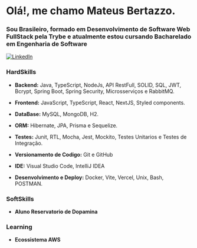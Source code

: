 # Olá!, me chamo Mateus Bertazzo.
### Sou Brasileiro, formado em Desenvolvimento de Software Web FullStack pela Trybe e atualmente estou cursando Bacharelado em Engenharia de Software  

[![LinkedIn](https://img.shields.io/badge/linkedin-%230077B5.svg?style=for-the-badge&logo=linkedin&logoColor=white)](https://www.linkedin.com/in/mateus-bertazzo-dev/)

### HardSkills
  - **Backend:** Java, TypeScript, NodeJs, API RestFull, SOLID, SQL, JWT, Bcrypt, Spring Boot, Spring Security, Microsserviços e RabbitMQ.

  - **Frontend:** JavaScript, TypeScript, React, NextJS, Styled components.

  - **DataBase:** MySQL, MongoDB, H2.

  - **ORM:** Hibernate, JPA, Prisma e Sequelize.

  - **Testes:** Junit, RTL, Mocha, Jest, Mockito, Testes Unitarios e Testes de Integração.

  - **Versionamento de Codigo:** Git e GitHub

  - **IDE:** Visual Studio Code, IntelliJ IDEA

  - **Desenvolvimento e Deploy:** Docker, Vite, Vercel, Unix, Bash, POSTMAN.

### SoftSkills

- **Aluno Reservatorio de Dopamina**

### Learning

-  **Ecossistema AWS**
